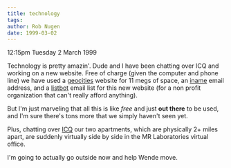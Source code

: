 ```yaml
---
title: technology
tags: 
author: Rob Nugen
date: 1999-03-02
---
```


<p class=date>12:15pm Tuesday 2 March 1999</p>

<p>Technology is pretty amazin'.  Dude and I have been chatting over ICQ and working on a new website.  Free of charge (given the computer and phone line) we have used a <a href="http://www.geocities.com">geocities</a> website for 11 megs of space, an <a href="http://www.iname.com">iname</a> email address, and a <a href="http://www.listbot.com">listbot</a> email list for this new website (for a non profit organization that can't really afford anything).

<p>But I'm just marveling that all this is like <em>free</em> and just <b>out there</b> to be used, and I'm sure there's tons more that we simply haven't seen yet.

<p>Plus, chatting over <a href="http://www.icq.com">ICQ</a> our two apartments, which are physically 2+ miles apart, are suddenly virtually side by side in the MR Laboratories virtual office.

<p>I'm going to actually go outside now and help Wende move.
